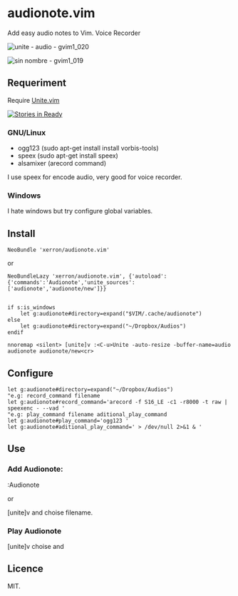 # audionote.vim

Add easy audio notes to Vim.  Voice Recorder

![unite - audio - gvim1_020](https://cloud.githubusercontent.com/assets/1724033/16904150/4a94631a-4c56-11e6-9de4-f6cf223a4bf3.png)

![sin nombre - gvim1_019](https://cloud.githubusercontent.com/assets/1724033/16904153/56d3b702-4c56-11e6-9eb5-a7dd1c80531b.png)

## Requeriment

Require [Unite.vim](https://github.com/Shougo/unite.vim)

[![Stories in Ready](https://badge.waffle.io/Shougo/unite.vim.png)](https://waffle.io/Shougo/unite.vim)  

### GNU/Linux

- ogg123 (sudo apt-get install install vorbis-tools) 
- speex (sudo apt-get install speex)
- alsamixer (arecord command)

I use speex for encode audio, very good for voice recorder.

### Windows

I hate windows but try configure global variables. 

## Install

```vim
NeoBundle 'xerron/audionote.vim'
```

or

```vim
NeoBundleLazy 'xerron/audionote.vim', {'autoload':{'commands':'Audionote','unite_sources':['audionote','audionote/new']}}
```

```vim

if s:is_windows
    let g:audionote#directory=expand("$VIM/.cache/audionote")
else
    let g:audionote#directory=expand("~/Dropbox/Audios")
endif

nnoremap <silent> [unite]v :<C-u>Unite -auto-resize -buffer-name=audio audionote audionote/new<cr>

```

## Configure 

```vim
let g:audionote#directory=expand("~/Dropbox/Audios")
"e.g: record_command filename
let g:audionote#record_command='arecord -f S16_LE -c1 -r8000 -t raw | speexenc - --vad '
"e.g: play_command filename aditional_play_command
let g:audionote#play_command='ogg123 '
let g:audionote#aditional_play_command=' > /dev/null 2>&1 & '
```

## Use

### Add Audionote:

:Audionote

or

[unite]v and choise filename.

### Play Audionote

[unite]v choise and <cr>

## Licence

MIT.

